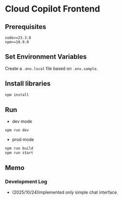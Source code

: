 # Cloud Copilot Frontend

## Prerequisites
```
node>=23.3.0
npm>=10.9.0
```

## Set Environment Variables
Create a `.env.local` file based on `.env.sample`.

## Install libraries
```sh
npm install
```

## Run
- dev mode
```sh
npm run dev
```

- prod mode
```sh
npm run build
npm run start
```


## Memo
### Development Log
- (2025/10/24)Implemented only simple chat interface.